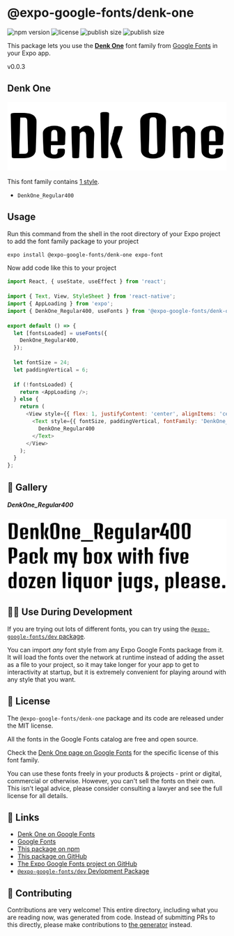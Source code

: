 # @expo-google-fonts/denk-one

![npm version](https://flat.badgen.net/npm/v/@expo-google-fonts/denk-one)
![license](https://flat.badgen.net/github/license/expo/google-fonts)
![publish size](https://flat.badgen.net/packagephobia/install/@expo-google-fonts/denk-one)
![publish size](https://flat.badgen.net/packagephobia/publish/@expo-google-fonts/denk-one)

This package lets you use the [**Denk One**](https://fonts.google.com/specimen/Denk+One) font family from [Google Fonts](https://fonts.google.com/) in your Expo app.

v0.0.3

## Denk One

![Denk One](./font-family.png)

This font family contains [1 style](#-gallery).

- `DenkOne_Regular400`

## Usage

Run this command from the shell in the root directory of your Expo project to add the font family package to your project
```sh
expo install @expo-google-fonts/denk-one expo-font
```

Now add code like this to your project
```js
import React, { useState, useEffect } from 'react';

import { Text, View, StyleSheet } from 'react-native';
import { AppLoading } from 'expo';
import { DenkOne_Regular400, useFonts } from '@expo-google-fonts/denk-one';

export default () => {
  let [fontsLoaded] = useFonts({
    DenkOne_Regular400,
  });

  let fontSize = 24;
  let paddingVertical = 6;

  if (!fontsLoaded) {
    return <AppLoading />;
  } else {
    return (
      <View style={{ flex: 1, justifyContent: 'center', alignItems: 'center' }}>
        <Text style={{ fontSize, paddingVertical, fontFamily: 'DenkOne_Regular400' }}>
          DenkOne_Regular400
        </Text>
      </View>
    );
  }
};

```

## 🔡 Gallery

##### DenkOne_Regular400
![DenkOne_Regular400](./213821a54136d58fd7013e4aca0f3b0307e9ec564c83ce75d6a9e63bfb6b1714.ttf.png)


## 👩‍💻 Use During Development

If you are trying out lots of different fonts, you can try using the [`@expo-google-fonts/dev` package](https://github.com/expo/google-fonts/tree/master/font-packages/dev#readme).

You can import *any* font style from any Expo Google Fonts package from it. It will load the fonts
over the network at runtime instead of adding the asset as a file to your project, so it may take longer
for your app to get to interactivity at startup, but it is extremely convenient
for playing around with any style that you want.

## 📖 License

The `@expo-google-fonts/denk-one` package and its code are released under the MIT license.

All the fonts in the Google Fonts catalog are free and open source.

Check the [Denk One page on Google Fonts](https://fonts.google.com/specimen/Denk+One) for the specific license of this font family.

You can use these fonts freely in your products & projects - print or digital, commercial or otherwise. However, you can't sell the fonts on their own. This isn't legal advice, please consider consulting a lawyer and see the full license for all details.

## 🔗 Links

- [Denk One on Google Fonts](https://fonts.google.com/specimen/Denk+One)
- [Google Fonts](https://fonts.google.com/)
- [This package on npm](https://www.npmjs.com/package/@expo-google-fonts/denk-one)
- [This package on GitHub](https://github.com/expo/google-fonts/tree/master/font-packages/denk-one)
- [The Expo Google Fonts project on GitHub](https://github.com/expo/google-fonts)
- [`@expo-google-fonts/dev` Devlopment Package](https://github.com/expo/google-fonts/tree/master/font-packages/dev)


## 🤝 Contributing

Contributions are very welcome! This entire directory, including what you are reading now, was generated from code. Instead of submitting PRs to this directly, please make contributions to [the generator](https://github.com/expo/google-fonts/tree/master/packages/generator) instead.
